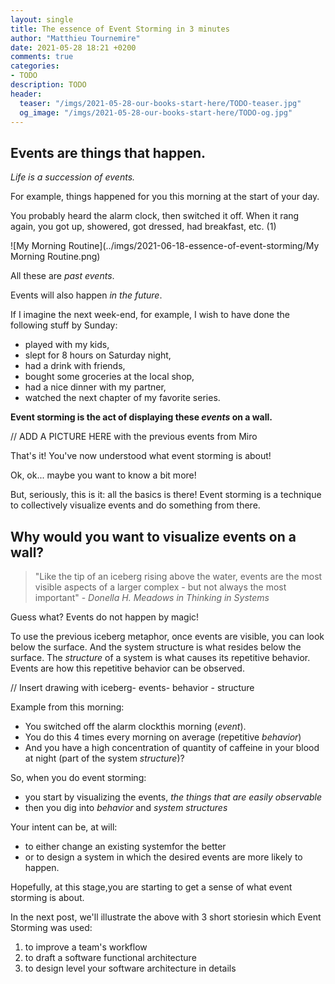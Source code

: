 ```yaml
---
layout: single
title: The essence of Event Storming in 3 minutes
author: "Matthieu Tournemire"
date: 2021-05-28 18:21 +0200
comments: true
categories:
- TODO
description: TODO
header:
  teaser: "/imgs/2021-05-28-our-books-start-here/TODO-teaser.jpg"
  og_image: "/imgs/2021-05-28-our-books-start-here/TODO-og.jpg"
---
```

## Events are things that happen.

*Life is a succession of events.*

For example, things happened for you this morning at the start of your day.

You probably heard the alarm clock, then switched it off. When it rang again, you got up, showered, got dressed, had breakfast, etc. (1)

![My Morning Routine](../imgs/2021-06-18-essence-of-event-storming/My Morning Routine.png)

All these are *past events*.

Events will also happen *in the future*.

If I imagine the next week-end, for example, I wish to have done the following stuff by Sunday:

- played with my kids,
- slept for 8 hours on Saturday night,
- had a drink with friends,
- bought some groceries at the local shop,
- had a nice dinner with my partner,
- watched the next chapter of my favorite series.

**Event storming is the act of displaying these *events* on a wall.**

//  ADD A PICTURE HERE with the previous events from Miro

That's it! You've now understood what event storming is about!

Ok, ok... maybe you want to know a bit more!

But, seriously, this is it: all the basics is there! Event storming is a technique to collectively visualize events and do something from there. 

## Why would you want to visualize events on a wall?

>"Like the tip of an iceberg rising above the water, events are the most visible aspects of a larger complex - but not always the most important" - *Donella H. Meadows in Thinking in Systems*

Guess what? Events do not happen by magic!

To use the previous iceberg metaphor, once events are visible, you can look below the surface. And the system structure is what resides below the surface. The *structure* of a system is what causes its repetitive behavior. Events are how this repetitive behavior can be observed.

// Insert drawing with iceberg- events- behavior - structure

Example from this morning:
- You switched off the alarm clockthis morning (*event*).
- You do this 4 times every morning on average (repetitive *behavior*)
- And you have a high concentration of quantity of caffeine in your blood at night (part of the system *structure*)?

So, when you do event storming:
- you start by visualizing the events, *the things that are easily observable*
- then you dig into *behavior* and *system structures*

Your intent can be, at will:
- to either change an existing systemfor the better
- or to design a system in which the desired events are more likely to happen.

Hopefully, at this stage,you are starting to get a sense of what event storming is about.

In the next post, we'll illustrate the above with 3 short storiesin which Event Storming was used:
1. to improve a team's workflow
2. to draft a software functional architecture
3. to design level your software architecture in details